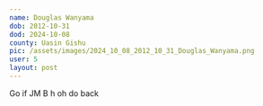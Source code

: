```yaml
---
name: Douglas Wanyama
dob: 2012-10-31
dod: 2024-10-08
county: Uasin Gishu
pic: /assets/images/2024_10_08_2012_10_31_Douglas_Wanyama.png
user: 5
layout: post
---
```

<p class='py-2'></p><p class='py-2'>Go if JM B h oh do back</p>
